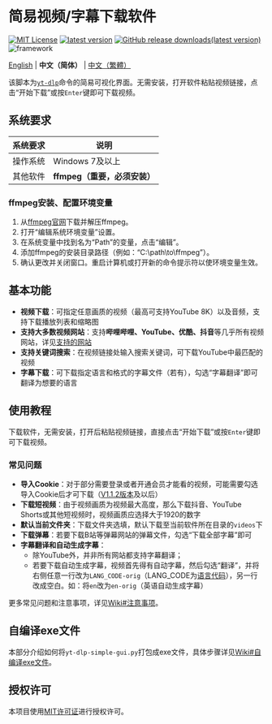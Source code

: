 # 简易视频/字幕下载软件
[![MIT License](https://img.shields.io/badge/license-MIT-red)](https://github.com/Guojingxing/yt-dlp-simple-gui/blob/main/LICENSE)
[![latest version](https://img.shields.io/github/v/release/Guojingxing/yt-dlp-simple-gui?label=latest%20release)](https://github.com/Guojingxing/yt-dlp-simple-gui/releases/latest)
[![GitHub release downloads(latest version)](https://img.shields.io/github/downloads/Guojingxing/yt-dlp-simple-gui/total?color=brightgreen)](https://github.com/Guojingxing/yt-dlp-simple-gui/releases)
![framework](https://img.shields.io/badge/framework-Qt-green)

[English](README_en.md) | **中文（简体）** | [中文（繁體）](https://github.com/Guojingxing/yt-dlp-simple-gui/wiki/Wiki-zh-TW)

该脚本为[`yt-dlp`](https://github.com/yt-dlp/yt-dlp)命令的简易可视化界面。无需安装，打开软件粘贴视频链接，点击“开始下载”或按`Enter`键即可下载视频。

## 系统要求
系统要求 | 说明
-|-
操作系统 | Windows 7及以上
其他软件 | **ffmpeg（重要，必须安装）**

### ffmpeg安装、配置环境变量
1. 从[ffmpeg官网](https://www.ffmpeg.org/download.html#get-sources)下载并解压ffmpeg。
2. 打开“编辑系统环境变量”设置。
3. 在系统变量中找到名为“Path”的变量，点击“编辑”。
4. 添加ffmpeg的安装目录路径（例如：“C:\path\to\ffmpeg”）。
5. 确认更改并关闭窗口。重启计算机或打开新的命令提示符以使环境变量生效。
## 基本功能
- **视频下载**：可指定任意画质的视频（最高可支持YouTube 8K）以及音频，支持下载播放列表和缩略图
- **支持大多数视频网站**：支持**哔哩哔哩、YouTube、优酷、抖音**等几乎所有视频网站，详见[支持的网站](https://github.com/yt-dlp/yt-dlp/blob/master/supportedsites.md)
- **支持关键词搜索**：在视频链接处输入搜索关键词，可下载YouTube中最匹配的视频
- **字幕下载**：可下载指定语言和格式的字幕文件（若有），勾选“字幕翻译”即可翻译为想要的语言
## 使用教程
下载软件，无需安装，打开后粘贴视频链接，直接点击“开始下载”或按`Enter`键即可下载视频。
### 常见问题
- **导入Cookie**：对于部分需要登录或者开通会员才能看的视频，可能需要勾选导入Cookie后才可下载（[V1.1.2版本](https://github.com/Guojingxing/yt-dlp-simple-gui/releases/tag/v1.1.2)及以后）
- **下载短视频**：由于视频画质为视频最大高度，那么下载抖音、YouTube Shorts或其他短视频时，视频画质应选择大于1920的数字
- **默认当前文件夹**：下载文件夹选填，默认下载至当前软件所在目录的`videos`下
- **下载弹幕**：若要下载B站等弹幕网站的弹幕文件，勾选“下载全部字幕”即可
- **字幕翻译和自动生成字幕**：
  - 除YouTube外，并非所有网站都支持字幕翻译；
  - 若要下载自动生成字幕，视频首先得有自动字幕，然后勾选“翻译”，并将右侧任意一行改为`LANG_CODE-orig`（LANG_CODE为[语言代码](https://github.com/yt-dlp/yt-dlp/blob/c26f9b991a0681fd3ea548d535919cec1fbbd430/yt_dlp/extractor/youtube.py#L381-L390)），另一行改成空白。如：将`en`改为`en-orig`（英语自动生成字幕）
  
更多常见问题和注意事项，详见[Wiki#注意事项](https://github.com/Guojingxing/yt-dlp-simple-gui/wiki#注意事项)。
## 自编译exe文件
本部分介绍如何将`yt-dlp-simple-gui.py`打包成exe文件，具体步骤详见[Wiki#自编译exe文件](https://github.com/Guojingxing/yt-dlp-simple-gui/wiki#自编译exe文件)。

## 授权许可
本项目使用[MIT许可证](LICENSE)进行授权许可。
